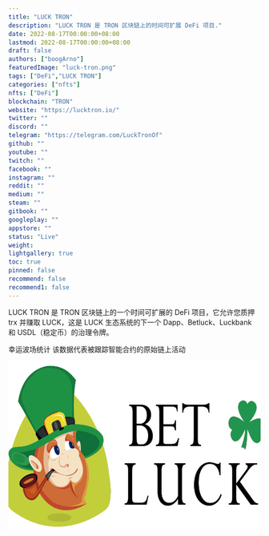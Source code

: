```yaml
---
title: "LUCK TRON"
description: "LUCK TRON 是 TRON 区块链上的时间可扩展 DeFi 项目."
date: 2022-08-17T00:00:00+08:00
lastmod: 2022-08-17T00:00:00+08:00
draft: false
authors: ["boogArno"]
featuredImage: "luck-tron.png"
tags: ["DeFi","LUCK TRON"]
categories: ["nfts"]
nfts: ["DeFi"]
blockchain: "TRON"
website: "https://lucktron.io/"
twitter: ""
discord: ""
telegram: "https://telegram.com/LuckTronOf"
github: ""
youtube: ""
twitch: ""
facebook: ""
instagram: ""
reddit: ""
medium: ""
steam: ""
gitbook: ""
googleplay: ""
appstore: ""
status: "Live"
weight: 
lightgallery: true
toc: true
pinned: false
recommend: false
recommend1: false
---
```

LUCK TRON 是 TRON 区块链上的一个时间可扩展的 DeFi 项目，它允许您质押 trx 并赚取 LUCK，这是 LUCK 生态系统的下一个 Dapp、Betluck、Luckbank 和 USDL（稳定币）的治理令牌。

幸运波场统计
该数据代表被跟踪智能合约的原始链上活动

![lucktron-dapp-defi-tron-image1_6bc80e4f5b5b0da168848ad6e97f1a73](lucktron-dapp-defi-tron-image1_6bc80e4f5b5b0da168848ad6e97f1a73.png)